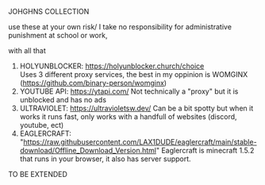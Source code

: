JOHGHNS COLLECTION

use these at your own risk/ I take no responsibility for administrative punishment at school or work,

with all that

1. HOLYUNBLOCKER: https://holyunblocker.church/choice  
    Uses 3 different proxy services, the best in my oppinion is WOMGINX (https://github.com/binary-person/womginx) 
2. YOUTUBE API: https://ytapi.com/
    Not technically a "proxy" but it is unblocked and has no ads
3. ULTRAVIOLET: https://ultravioletsw.dev/
    Can be a bit spotty but when it works it runs fast, only works with a handfull of websites (discord, youtube, ect)
4. EAGLERCRAFT: "https://raw.githubusercontent.com/LAX1DUDE/eaglercraft/main/stable-download/Offline_Download_Version.html"
    Eaglercraft is minecraft 1.5.2 that runs in your browser, it also has server support.

TO BE EXTENDED 
